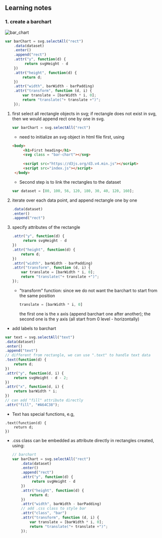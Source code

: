 ## Learning notes

### 1. create a barchart 

![bar_chart](https://github.com/yuanlii/data_visualization_d3/blob/master/img/bar_chart.png)

```javascript
var barChart = svg.selectAll("rect")
    .data(dataset)
    .enter()
    .append("rect")
    .attr("y", function(d) {
         return svgHeight - d 
    })
    .attr("height", function(d) { 
        return d; 
    })
    .attr("width", barWidth - barPadding)
    .attr("transform", function (d, i) {
        var translate = [barWidth * i, 0]; 
        return "translate("+ translate +")";
    });
```

1. first select all rectangle objects in svg;
   if rectangle does not exist in svg, then we would append rect one by one in svg. 
   
    ```javascript
    var barChart = svg.selectAll("rect")
    ```
    
   * need to initialize an svg object in html file first, using 
   
   ```html
   <body>
        <h1>First heading</h1>
        <svg class = "bar-chart"></svg>
        
        <script src="https://d3js.org/d3.v4.min.js"></script>
        <script src="index.js"></script>
    </body>
   ```
   
   * Second step is to link the rectangles to the dataset
   
    ```javascript
    var dataset = [80, 100, 56, 120, 180, 30, 40, 120, 160];
    ```
    
2. iterate over each data point, and append rectangle one by one

    ```javascript
    .data(dataset)
    .enter()
    .append("rect")
    ```
    
3. specify attributes of the rectangle

    ```javascript
    .attr("y", function(d) {
         return svgHeight - d 
    })
    .attr("height", function(d) { 
        return d; 
    })
    .attr("width", barWidth - barPadding)
    .attr("transform", function (d, i) {
        var translate = [barWidth * i, 0]; 
        return "translate("+ translate +")";
    });
    ```

    * "transform" function: 
       since we do not want the barchart to start from the same position
       
        ```javascript
        translate = [barWidth * i, 0] 
        ```
        the first one is the x axis (append barchart one after another); 
        the second one is the y axis (all start from 0 level - horizontally)


* add labels to barchart

```javascript
var text = svg.selectAll("text")
.data(dataset)
.enter()
.append("text")
// different from rectangle, we can use ".text" to handle text data 
.text(function(d) {
    return d;
})
.attr("y", function(d, i) {
    return svgHeight - d - 2;
})
.attr("x", function(d, i) {
    return barWidth * i;
})
// can add "fill" attribute directly
.attr("fill", "#A64C38");
```

   * Text has special functions, e.g, 

    .text(function(d) {
        return d;
    })
    
   
* .css class can be embedded as attribute directly in rectangles created, using:

    ```javascript
    // barchart
    var barChart = svg.selectAll("rect")
        .data(dataset)
        .enter()
        .append("rect")
        .attr("y", function(d) {
             return svgHeight - d 
        })
        .attr("height", function(d) { 
            return d; 
        })
        .attr("width", barWidth - barPadding)
        // add .css class to style bar
        .attr("class", "bar")
        .attr("transform", function (d, i) {
            var translate = [barWidth * i, 0]; 
            return "translate("+ translate +")";
        });
     ```
